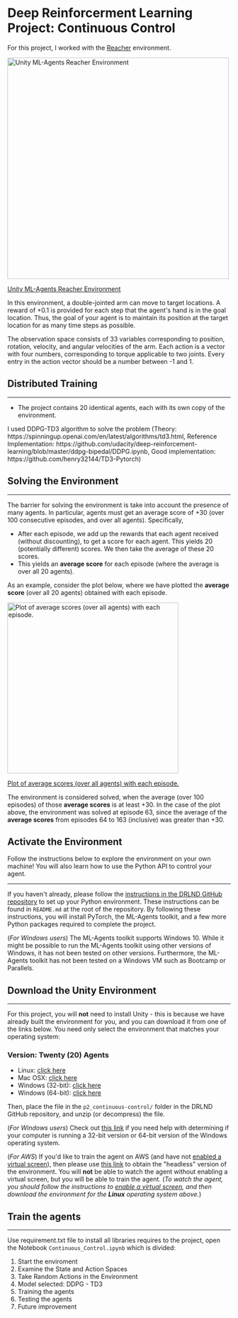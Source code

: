 <div class="_main--content-container--ILkoI"><div><div class="index--container--2OwOl"><div class="index--atom--lmAIo layout--content--3Smmq"><div class="ltr"><div class="index-module--markdown--2MdcR ureact-markdown ">
  
  <h1 id="the-environment">Deep Reinforcerment Learning Project: Continuous Control</h1>
  
  
</div></div><span></span></div></div></div><div><div class="index--container--2OwOl"><div class="index--atom--lmAIo layout--content--3Smmq"><div class="ltr"><div class="index-module--markdown--2MdcR ureact-markdown ">
  
  <p>For this project, I worked with the <a target="_blank" href="https://github.com/Unity-Technologies/ml-agents/blob/master/docs/Learning-Environment-Examples.md#reacher">Reacher</a> environment.  </p>
  
  
  
</div></div><span></span></div></div></div><div><div class="index--container--2OwOl"><div class="index--atom--lmAIo layout--content--3Smmq"><div><a href="#" class="image-atom--image-atom--1XDdu"><div class="index--image-atom-content--YoZVu"><div class="index--image-and-annotations-container--1o6QP"><img src="https://s3.amazonaws.com/video.udacity-data.com/topher/2018/June/5b1ea778_reacher/reacher.gif" alt="Unity ML-Agents Reacher Environment" width="500px" class="index--image--1wh9w"></div><div class="index--caption--34paT"><div class="index-module--markdown--2MdcR ureact-markdown "><p>Unity ML-Agents Reacher Environment</p>
  
  
</div></div></div></a></div><span></span></div></div></div><div><div class="index--container--2OwOl"><div class="index--atom--lmAIo layout--content--3Smmq"><div class="ltr"><div class="index-module--markdown--2MdcR ureact-markdown ">
  
<p>In this environment, a double-jointed arm can move to target locations. A reward of +0.1 is provided for each step that the agent's hand is in the goal location. Thus, the goal of your agent is to maintain its position at the target location for as many time steps as possible.</p>

<p>The observation space consists of 33 variables corresponding to position, rotation, velocity, and angular velocities of the arm. Each action is a vector with four numbers, corresponding to torque applicable to two joints. Every entry in the action vector should be a number between -1 and 1.</p>


<h2 id="distributed-training">Distributed Training</h2>
<hr>
<ul>
<li>The project contains 20 identical agents, each with its own copy of the environment.  </li>
</ul>
<p>I used DDPG-TD3 algorithm to solve the problem (Theory: https://spinningup.openai.com/en/latest/algorithms/td3.html,
    Reference Implementation: https://github.com/udacity/deep-reinforcement-learning/blob/master/ddpg-bipedal/DDPG.ipynb,
    Good implementation: https://github.com/henry32144/TD3-Pytorch)
    </p>
<h2 id="solving-the-environment">Solving the Environment</h2>
<hr>

<p>The barrier for solving  the environment is take into account the presence of many agents.  In particular, agents must get an average score of +30 (over 100 consecutive episodes, and over all agents).  Specifically,</p>
<ul>
<li>After each episode, we add up the rewards that each agent received (without discounting), to get a score for each agent.  This yields 20 (potentially different) scores.  We then take the average of these 20 scores. </li>
<li>This yields an <strong>average score</strong> for each episode (where the average is over all 20 agents).</li>
</ul>
<p>As an example, consider the plot below, where we have plotted the <strong>average score</strong> (over all 20 agents) obtained with each episode.</p>
</div></div><span></span></div></div></div><div><div class="index--container--2OwOl"><div class="index--atom--lmAIo layout--content--3Smmq"><div><a href="#" class="image-atom--image-atom--1XDdu"><div class="index--image-atom-content--YoZVu"><div class="index--image-and-annotations-container--1o6QP"><img src="https://s3.amazonaws.com/video.udacity-data.com/topher/2018/July/5b48f845_unknown/unknown.png" alt="Plot of average scores (over all agents) with each episode." width="386px" class="index--image--1wh9w"></div><div class="index--caption--34paT"><div class="index-module--markdown--2MdcR ureact-markdown "><p>Plot of average scores (over all agents) with each episode.</p>
</div></div></div></a></div><span></span></div></div></div><div><div class="index--container--2OwOl"><div class="index--atom--lmAIo layout--content--3Smmq"><div class="ltr"><div class="index-module--markdown--2MdcR ureact-markdown "><p>The environment is considered solved, when the average (over 100 episodes) of those <strong>average scores</strong> is at least +30.  In the case of the plot above, the environment was solved at episode 63, since the average of the <strong>average scores</strong> from episodes 64 to 163 (inclusive) was greater than +30.</p>
</div></div><span></span></div></div></div></div>

<h2 id="step-1-activate-the-environment">Activate the Environment</h2>

<div class="ltr"><div class="index-module--markdown--2MdcR ureact-markdown "><p>Follow the instructions below to explore the environment on your own machine!  You will also learn how to use the Python API to control your agent.</p>

<hr>
<p>If you haven't already, please follow the <a target="_blank" href="https://github.com/udacity/deep-reinforcement-learning#dependencies">instructions in the DRLND GitHub repository</a> to set up your Python environment.  These instructions can be found in <code>README.md</code> at the root of the repository.  By following these instructions, you will install PyTorch, the ML-Agents toolkit, and a few more Python packages required to complete the project.</p>
<p>(<em>For Windows users</em>) The ML-Agents toolkit supports Windows 10. While it might be possible to run the ML-Agents toolkit using other versions of Windows, it has not been tested on other versions. Furthermore, the ML-Agents toolkit has not been tested on a Windows VM such as Bootcamp or Parallels.  </p>

<h2 id="step-2-download-the-unity-environment">Download the Unity Environment</h2>
<hr>
<p>For this project, you will <strong>not</strong> need to install Unity - this is because we have already built the environment for you, and you can download it from one of the links below.  You need only select the environment that matches your operating system:</p>
<h3 id="version-2-twenty-20-agents">Version: Twenty (20) Agents</h3>
<ul>
<li>Linux: <a target="_blank" href="https://s3-us-west-1.amazonaws.com/udacity-drlnd/P2/Reacher/Reacher_Linux.zip">click here</a></li>
<li>Mac OSX: <a target="_blank" href="https://s3-us-west-1.amazonaws.com/udacity-drlnd/P2/Reacher/Reacher.app.zip">click here</a></li>
<li>Windows (32-bit): <a target="_blank" href="https://s3-us-west-1.amazonaws.com/udacity-drlnd/P2/Reacher/Reacher_Windows_x86.zip">click here</a></li>
<li>Windows (64-bit): <a target="_blank" href="https://s3-us-west-1.amazonaws.com/udacity-drlnd/P2/Reacher/Reacher_Windows_x86_64.zip">click here</a></li>
</ul>
<p>Then, place the file in the <code>p2_continuous-control/</code> folder in the DRLND GitHub repository, and unzip (or decompress) the file.</p>
<p>(<em>For Windows users</em>) Check out <a target="_blank" href="https://support.microsoft.com/en-us/help/827218/how-to-determine-whether-a-computer-is-running-a-32-bit-version-or-64">this link</a> if you need help with determining if your computer is running a 32-bit version or 64-bit version of the Windows operating system.</p>
<p>(<em>For AWS</em>) If you'd like to train the agent on AWS (and have not <a target="_blank" href="https://github.com/Unity-Technologies/ml-agents/blob/master/docs/Training-on-Amazon-Web-Service.md">enabled a virtual screen</a>), then please use <a target="_blank" href="https://s3-us-west-1.amazonaws.com/udacity-drlnd/P2/Reacher/Reacher_Linux_NoVis.zip">this link</a> to obtain the "headless" version of the environment.  You will <strong>not</strong> be able to watch the agent without enabling a virtual screen, but you will be able to train the agent.  (<em>To watch the agent, you should follow the instructions to <a target="_blank" href="https://github.com/Unity-Technologies/ml-agents/blob/master/docs/Training-on-Amazon-Web-Service.md">enable a virtual screen</a>, and then download the environment for the <strong>Linux</strong> operating system above.</em>)</p>

</div></div>

<h2 id="step-3-explore-the-environment">Train the agents</h2>
<hr>

Use requirement.txt file to install all libraries requires to the project, open the Notebook <code>Continuous_Control.ipynb</code> which is divided:


1. Start the enviroment
2. Examine the State and Action Spaces
3. Take Random Actions in the Environment
4. Model selected: DDPG - TD3
5. Training the agents
6. Testing the agents
7. Future improvement




